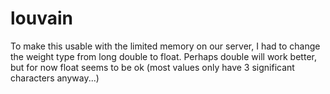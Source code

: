 # louvain

To make this usable with the limited memory on our server, I had to change the weight type from long double to float.
Perhaps double will work better, but for now float seems to be ok (most values only have 3 significant characters anyway...)



